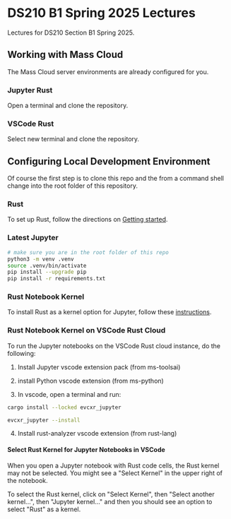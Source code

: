# DS210 B1 Spring 2025 Lectures

Lectures for DS210 Section B1 Spring 2025.

## Working with Mass Cloud

The Mass Cloud server environments are already configured for you.

### Jupyter Rust

Open a terminal and clone the repository.

### VSCode Rust

Select new terminal and clone the repository.


## Configuring Local Development Environment

Of course the first step is to clone this repo and the from a command shell
change into the root folder of this repository.

### Rust

To set up Rust, follow the directions on
[Getting started](https://www.rust-lang.org/learn/get-started).

### Latest Jupyter

```bash
# make sure you are in the root folder of this repo
python3 -m venv .venv
source .venv/bin/activate
pip install --upgrade pip
pip install -r requirements.txt
```

### Rust Notebook Kernel

To install Rust as a kernel option for Jupyter, follow these
[instructions](https://racum.blog/articles/rust-jupyter/).

### Rust Notebook Kernel on VSCode Rust Cloud

To run the Jupyter notebooks on the VSCode Rust cloud instance, do the following:

1. Install Jupyter vscode extension pack (from ms-toolsai)
2. install Python vscode extension (from ms-python)

3.  In vscode, open a terminal and run:

```sh
cargo install --locked evcxr_jupyter

evcxr_jupyter --install
```

4. Install rust-analyzer vscode extension (from rust-lang)

#### Select Rust Kernel for Jupyter Notebooks in VSCode

When you open a Jupyter notebook with Rust code cells, the Rust kernel may
not be selected. You might see a "Select Kernel" in the upper right of the
notebook.

To select the Rust kernel, click on "Select Kernel", then "Select another kernel...",
then "Jupyter kernel..." and then you should see an option to select "Rust" as
a kernel.

